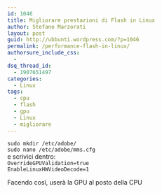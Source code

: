 ```yaml
---
id: 1046
title: Migliorare prestazioni di Flash in Linux
author: Stefano Marzorati
layout: post
guid: http://ubbunti.wordpress.com/?p=1046
permalink: /performance-flash-in-linux/
authorsure_include_css:
  - 
dsq_thread_id:
  - 1907651497
categories:
  - Linux
tags:
  - cpu
  - flash
  - gpu
  - Linux
  - migliorare
---
```

`sudo mkdir /etc/adobe/`  
`sudo nano /etc/adobe/mms.cfg`  
e scrivici dentro:  
`OverrideGPUValidation=true`  
`EnableLinuxHWVideoDecode=1`

Facendo così, userà la GPU al posto della CPU